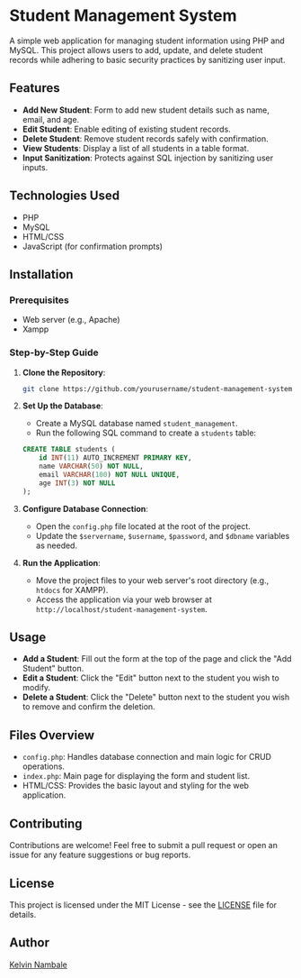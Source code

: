 # Student Management System

A simple web application for managing student information using PHP and MySQL. 
This project allows users to add, update, and delete student records while adhering to basic security practices by sanitizing user input.

## Features

- **Add New Student**: Form to add new student details such as name, email, and age.
- **Edit Student**: Enable editing of existing student records.
- **Delete Student**: Remove student records safely with confirmation.
- **View Students**: Display a list of all students in a table format.
- **Input Sanitization**: Protects against SQL injection by sanitizing user inputs.
  
## Technologies Used

- PHP
- MySQL
- HTML/CSS
- JavaScript (for confirmation prompts)

## Installation

### Prerequisites

- Web server (e.g., Apache)
- Xampp

### Step-by-Step Guide

1. **Clone the Repository**:
    ```bash
    git clone https://github.com/yourusername/student-management-system.git
    ```

2. **Set Up the Database**:
    - Create a MySQL database named `student_management`.
    - Run the following SQL command to create a `students` table:
    ```sql
    CREATE TABLE students (
        id INT(11) AUTO_INCREMENT PRIMARY KEY,
        name VARCHAR(50) NOT NULL,
        email VARCHAR(100) NOT NULL UNIQUE,
        age INT(3) NOT NULL
    );
    ```

3. **Configure Database Connection**:
    - Open the `config.php` file located at the root of the project.
    - Update the `$servername`, `$username`, `$password`, and `$dbname` variables as needed.

4. **Run the Application**:
    - Move the project files to your web server's root directory (e.g., `htdocs` for XAMPP).
    - Access the application via your web browser at `http://localhost/student-management-system`.

## Usage

- **Add a Student**: Fill out the form at the top of the page and click the "Add Student" button.
- **Edit a Student**: Click the "Edit" button next to the student you wish to modify.
- **Delete a Student**: Click the "Delete" button next to the student you wish to remove and confirm the deletion.

## Files Overview

- `config.php`: Handles database connection and main logic for CRUD operations.
- `index.php`: Main page for displaying the form and student list.
- HTML/CSS: Provides the basic layout and styling for the web application.

## Contributing

Contributions are welcome! Feel free to submit a pull request or open an issue for any feature suggestions or bug reports.

## License

This project is licensed under the MIT License - see the [LICENSE](LICENSE) file for details.

## Author

[Kelvin Nambale](https://github.com/kelvinnambale)

